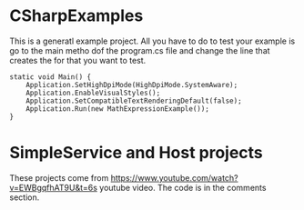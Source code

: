 # CSharpExamples
This is a generatl example project.  All you have to do to test your example is go to the main metho dof the 
program.cs file and change the line that creates the for that you want to test. 

```
static void Main() {
    Application.SetHighDpiMode(HighDpiMode.SystemAware);
    Application.EnableVisualStyles();
    Application.SetCompatibleTextRenderingDefault(false);
    Application.Run(new MathExpressionExample());
}
```



# SimpleService and Host projects
These projects come from https://www.youtube.com/watch?v=EWBgqfhAT9U&t=6s
youtube video.  The code is in the comments section.

